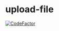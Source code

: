 # upload-file

[![CodeFactor](https://www.codefactor.io/repository/github/slender1808/upload-file/badge)](https://www.codefactor.io/repository/github/slender1808/upload-file)
